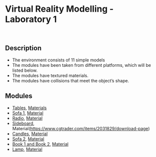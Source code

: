 <p align="center">

  <h1 align="start">Virtual Reality Modelling -  Laboratory 1</h1>

 <br />
 
</p>

## Description

- The environment consists of 11 simple models
- The modules have been taken from different platforms, which will be listed below.
- The modules have textured materials.
- The modules have collisions that meet the object’s shape.


## Modules

- [Tables](https://www.cgtrader.com/free-3d-models/furniture/table/oxon-copper-table-set), [Materials](https://www.textures.com/download/PBR0585/138834)
- [Sofa 1](https://www.cgtrader.com/items/4140627/download-page), [Material](https://www.cgtrader.com/items/4140627/download-page)
- [Radio](https://www.cgtrader.com/free-3d-models/furniture/table/wooden-side-table-3d-model-2724c93a-301a-4852-9db0-30c727a333dc), [Material](https://www.cgtrader.com/free-3d-models/furniture/table/wooden-side-table-3d-model-2724c93a-301a-4852-9db0-30c727a333dc)
- [Sideboard](https://www.cgtrader.com/items/2031829/download-page), Material(https://www.cgtrader.com/items/2031829/download-page)
- [Candles](https://www.cgtrader.com/free-3d-models/furniture/tableware/modern-candle), [Material](https://www.cgtrader.com/free-3d-models/textures/architectural-textures/plaster-02)
- [Sofa 2](https://www.cgtrader.com/free-3d-models/furniture/sofa/one-place-couch-sofa), [Material](https://www.cgtrader.com/free-3d-models/textures/miscellaneous/sweater-texture-fabric-pbr-rough-metal-refl-gloss)
- [Book 1 and Book 2](https://www.cgtrader.com/free-3d-models/scanned/various/4-scanned-stacks-of-books), [Material](https://www.cgtrader.com/free-3d-models/scanned/various/4-scanned-stacks-of-books)
- [Lamp](https://www.cgtrader.com/free-3d-models/furniture/lamp/dauphine-floor-lamp), [Material](https://www.cgtrader.com/free-3d-models/textures/natural-textures/pbr-material-texture-set-034-alien-silver-metal)

